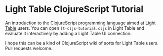 # Light Table ClojureScript Tutorial

An introduction to the
[ClojureScript](http://github.com/clojure/clojurescript) programming
language aimed at [Light Table](http://www.lighttable.com) users. You
can open `lt-cljs-tutorial.cljs` in Light Table and evaluate it
interactively by adding a Light Table UI connection.

I hope this can be a kind of ClojureScript wiki of sorts for Light
Table users.  Pull requests welcome.
